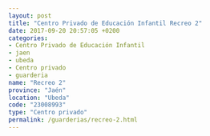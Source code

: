 ```yaml
---
layout: post
title: "Centro Privado de Educación Infantil Recreo 2"
date: 2017-09-20 20:57:05 +0200
categories:
- Centro Privado de Educación Infantil
- jaen
- ubeda
- Centro privado
- guarderia
name: "Recreo 2"
province: "Jaén"
location: "Ubeda"
code: "23008993"
type: "Centro privado"
permalink: /guarderias/recreo-2.html
---
```

